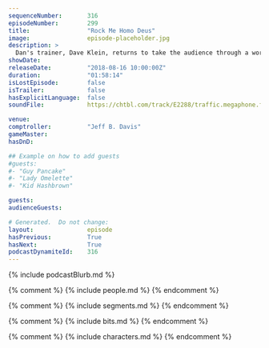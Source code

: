 ```yaml
---
sequenceNumber:       316
episodeNumber:        299
title:                "Rock Me Homo Deus"
image:                episode-placeholder.jpg
description: >
  Dan's trainer, Dave Klein, returns to take the audience through a workout session. Jeff returns as comptroller, and Schrab shows Dan what it would be like to live next to a Neanderthal. Featuring Dan Harmon, Jeff Bryan Davis, Spencer Crittenden, Dave Klein and Rob Schrab.
showDate:             
releaseDate:          "2018-08-16 10:00:00Z"
duration:             "01:58:14"
isLostEpisode:        false
isTrailer:            false
hasExplicitLanguage:  false
soundFile:            https://chtbl.com/track/E2288/traffic.megaphone.fm/STA6341944220.mp3?updated=1596833912

venue:                
comptroller:          "Jeff B. Davis"
gameMaster:           
hasDnD:               

## Example on how to add guests
#guests:
#- "Guy Pancake"
#- "Lady Omelette"
#- "Kid Hashbrown"

guests:
audienceGuests:

# Generated.  Do not change:
layout:               episode
hasPrevious:          True
hasNext:              True
podcastDynamiteId:    316
---
```


{% include podcastBlurb.md %}

{% comment %}
{% include people.md %}
{% endcomment %}

{% comment %}
{% include segments.md %}
{% endcomment %}

{% comment %}
{% include bits.md %}
{% endcomment %}

{% comment %}
{% include characters.md %}
{% endcomment %}

